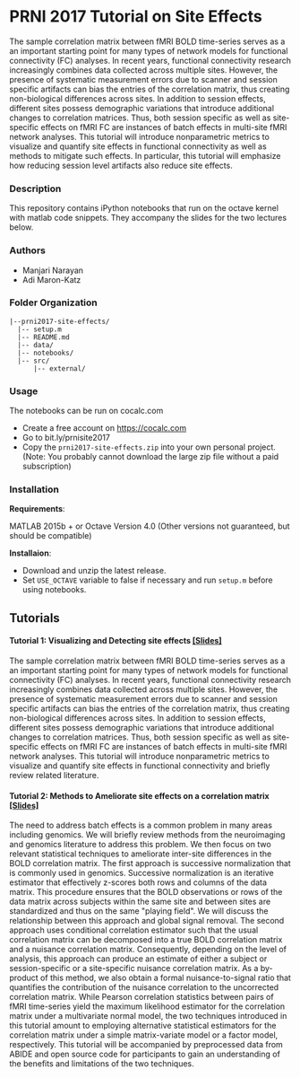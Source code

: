 # PRNI 2017 Tutorial on Site Effects

The sample correlation matrix between fMRI BOLD time-series serves as a an important starting point for many types of network models for functional connectivity (FC) analyses. In recent years, functional connectivity research increasingly combines data collected across multiple sites. However, the presence of systematic measurement errors due to scanner and session specific artifacts can bias the entries of the correlation matrix, thus creating non-biological differences across sites. In addition to session effects, different sites possess demographic variations that introduce additional changes to correlation matrices. Thus, both session specific as well as site-specific effects on fMRI FC are instances of batch effects in multi-site fMRI network analyses. This tutorial will introduce nonparametric metrics to visualize and quantify site effects in functional connectivity as well as methods to mitigate such effects. In particular, this tutorial will emphasize how reducing session level artifacts also reduce site effects.


### Description

This repository contains iPython notebooks that run on the octave kernel with matlab code snippets. They accompany the slides for the two lectures below.

### Authors

- Manjari Narayan 
- Adi Maron-Katz

### Folder Organization

    |--prni2017-site-effects/
      |-- setup.m
      |-- README.md
      |-- data/
      |-- notebooks/
      |-- src/
          |-- external/ 

### Usage

The notebooks can be run on cocalc.com

- Create a free account on https://cocalc.com
- Go to bit.ly/prnisite2017
- Copy the `prni2017-site-effects.zip` into your own personal project. 
(Note: You probably cannot download the large zip file without a paid subscription)

### Installation

**Requirements**: 

MATLAB 2015b + or Octave Version 4.0 (Other versions not guaranteed, but should be compatible)

**Installaion**: 

- Download and unzip the latest release. 
- Set `USE_OCTAVE` variable to false if necessary and run `setup.m` before using notebooks. 

## Tutorials

#### Tutorial 1: Visualizing and Detecting site effects [[Slides]](https://www.swipe.to/8776dXkd8mc98shXPZnWg32S6d8g) 
    
The sample correlation matrix between fMRI BOLD time-series serves as a an important starting point for many types of network models for functional connectivity (FC) analyses. In recent years, functional connectivity research increasingly combines data collected across multiple sites. However, the presence of systematic measurement errors due to scanner and session specific artifacts can bias the entries of the correlation matrix, thus creating non-biological differences across sites. In addition to session effects, different sites possess demographic variations that introduce additional changes to correlation matrices. Thus, both session specific as well as site-specific effects on fMRI FC are instances of batch effects in multi-site fMRI network analyses. This tutorial will introduce nonparametric metrics to visualize and quantify site effects in functional connectivity and briefly review related literature.

#### Tutorial 2: Methods to Ameliorate site effects on a correlation matrix [[Slides]](https://www.swipe.to/8776dXkd8mc98shXPZnWg32S6d8g?p=5vD0QlJHr)

The need to address batch effects is a common problem in many areas including genomics. We will briefly review methods from the neuroimaging and genomics literature to address this problem. We then focus on two relevant statistical techniques to ameliorate inter-site differences in the BOLD correlation matrix. The first approach is successive normalization that is commonly used in genomics. Successive normalization is an iterative estimator that effectively z-scores both rows and columns of the data matrix. This procedure ensures that the BOLD observations or rows of the data matrix across subjects within the same site and between sites are standardized and thus on the same "playing field". We will discuss the relationship between this approach and global signal removal. The second approach uses conditional correlation estimator such that the usual correlation matrix can be decomposed into a true BOLD correlation matrix and a nuisance correlation matrix. Consequently, depending on the level of analysis, this approach can produce an estimate of either a subject or session-specific or a site-specific nuisance correlation matrix. As a by-product of this method, we also obtain a formal nuisance-to-signal ratio that quantifies the contribution of the nuisance correlation to the uncorrected correlation matrix. While Pearson correlation statistics between pairs of fMRI time-series yield the maximum likelihood estimator for the correlation matrix under a multivariate normal model, the two techniques introduced in this tutorial amount to employing alternative statistical estimators for the correlation matrix under a simple matrix-variate model or a factor model, respectively. This tutorial will be accompanied by preprocessed data from ABIDE and open source code for participants to gain an understanding of the benefits and limitations of the two techniques.

